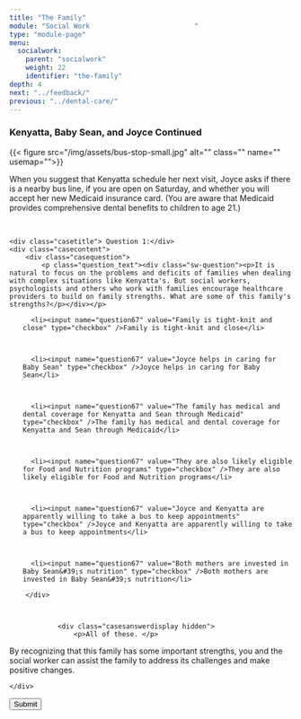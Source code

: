 ```yaml
---
title: "The Family"
module: "Social Work                          "
type: "module-page"
menu:
  socialwork:
    parent: "socialwork"
    weight: 22
    identifier: "the-family"
depth: 4
next: "../feedback/"
previous: "../dental-care/"
---
```

<form method="post" action="."><div class="pageblock"><h3>Kenyatta, Baby Sean, and Joyce Continued</h3><div class="maintext">
<div class="right">{{< figure src="/img/assets/bus-stop-small.jpg" alt="" class="" name="" usemap="">}}</div>
<p>When you suggest that Kenyatta schedule her next visit, Joyce asks if there is a nearby bus line, if you are open on Saturday, and whether you will accept her new Medicaid insurance card. (You are aware that Medicaid provides comprehensive dental benefits to children to age 21.)</p>
</div>
<br/>
</div><div class="pageblock"><div style="clear: both"></div>
</div><div class="pageblock">










  




<div class="cases">
    
    <div class="casetitle"> Question 1:</div>
    <div class="casecontent">
        <div class="casequestion">
            <p class="question_text"><div class="sw-question"><p>It is natural to focus on the problems and deficits of families when dealing with complex situations like Kenyatta's. But social workers, psychologists and others who work with families encourage healthcare providers to build on family strengths. What are some of this family's strengths?</p></div></p>
            
                

                

                
                    


<ol type="A">
  
    
      <li><input name="question67" value="Family is tight-knit and close" type="checkbox" />Family is tight-knit and close</li>
    
  
    
      <li><input name="question67" value="Joyce helps in caring for Baby Sean" type="checkbox" />Joyce helps in caring for Baby Sean</li>
    
  
    
      <li><input name="question67" value="The family has medical and dental coverage for Kenyatta and Sean through Medicaid" type="checkbox" />The family has medical and dental coverage for Kenyatta and Sean through Medicaid</li>
    
  
    
      <li><input name="question67" value="They are also likely eligible for Food and Nutrition programs" type="checkbox" />They are also likely eligible for Food and Nutrition programs</li>
    
  
    
      <li><input name="question67" value="Joyce and Kenyatta are apparently willing to take a bus to keep appointments" type="checkbox" />Joyce and Kenyatta are apparently willing to take a bus to keep appointments</li>
    
  
    
      <li><input name="question67" value="Both mothers are invested in Baby Sean&#39;s nutrition" type="checkbox" />Both mothers are invested in Baby Sean&#39;s nutrition</li>
    
  
</ol>

                
            
        </div>

        
            
                <div class="casesanswerdisplay hidden">
                    <p>All of these. </p>
<p>By recognizing that this family has some important strengths, you and the social worker can assist the family to address its challenges and make positive changes.</p>
                </div>
            
        
    </div>
</div>




</div><div class="submit-container"><input class="btn btn-info btn-submit-section" type="submit" value="Submit" /></div></form>